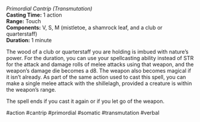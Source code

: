 *Primordial Cantrip (Transmutation)*  
**Casting Time:** 1 action  
**Range:** Touch  
**Components:** V, S, M (mistletoe, a shamrock leaf, and a club or quarterstaff)  
**Duration:** 1 minute

The wood of a club or quarterstaff you are holding is imbued with nature’s power. For the duration, you can use your spellcasting ability instead of STR for the attack and damage rolls of melee attacks using that weapon, and the weapon’s damage die becomes a d8. The weapon also becomes magical if it isn’t already. As part of the same action used to cast this spell, you can make a single melee attack with the shillelagh, provided a creature is within the weapon’s range.

The spell ends if you cast it again or if you let go of the weapon.

#action #cantrip #primordial #somatic #transmutation #verbal
